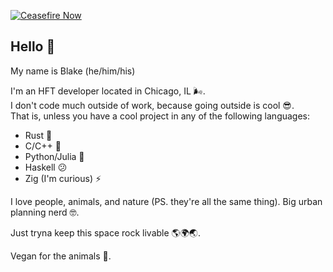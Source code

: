 [![Ceasefire Now](https://badge.techforpalestine.org/default)](https://techforpalestine.org/learn-more)

## Hello 🫡
My name is Blake (he/him/his)

I'm an HFT developer located in Chicago, IL 🌬️.  
I don't code much outside of work, because going outside is cool 😎.  
That is, unless you have a cool project in any of the following languages: 
 - Rust 🦀
 - C/C++ 🌊
 - Python/Julia 🐍
 - Haskell 😕
 - Zig (I'm curious) ⚡

I love people, animals, and nature (PS. they're all the same thing). Big urban planning nerd 🤓.  
 
Just tryna keep this space rock livable 🌎🌍🌏.  

Vegan for the animals 💚.  
